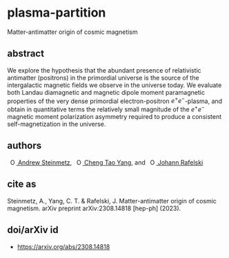 # plasma-partition
Matter-antimatter origin of cosmic magnetism

## abstract
We explore the hypothesis that the abundant presence of relativistic antimatter (positrons) in the primordial universe is the source of the intergalactic magnetic fields we observe in the universe today. We evaluate both Landau diamagnetic and magnetic dipole moment paramagnetic properties of the very dense primordial electron-positron $e^{+}e^{-}$-plasma, and obtain in quantitative terms the relatively small magnitude of the $e^{+}e^{-}$ magnetic moment polarization asymmetry required to produce a consistent self-magnetization in the universe.
## authors
<a
id="cy-effective-orcid-url"
class="underline"
href="https://orcid.org/0000-0001-5474-2649"
target="orcid.widget"
rel="me noopener noreferrer"
style="vertical-align: top"><img
src="https://orcid.org/sites/default/files/images/orcid_16x16.png"
style="width: 1em; margin-inline-start: 0.5em"
alt="ORCID iD icon"/> Andrew Steinmetz</a>, <a
id="cy-effective-orcid-url"
class="underline"
href="https://orcid.org/0000-0001-5038-8427"
target="orcid.widget"
rel="me noopener noreferrer"
style="vertical-align: top"><img
src="https://orcid.org/sites/default/files/images/orcid_16x16.png"
style="width: 1em; margin-inline-start: 0.5em"
alt="ORCID iD icon"/> Cheng Tao Yang</a>, and <a
id="cy-effective-orcid-url"
class="underline"
href="https://orcid.org/0000-0001-8217-1484"
target="orcid.widget"
rel="me noopener noreferrer"
style="vertical-align: top"><img
src="https://orcid.org/sites/default/files/images/orcid_16x16.png"
style="width: 1em; margin-inline-start: 0.5em"
alt="ORCID iD icon"/> Johann Rafelski</a>

## cite as
Steinmetz, A., Yang, C. T. & Rafelski, J. Matter-antimatter origin of cosmic magnetism. arXiv preprint arXiv:2308.14818 [hep-ph] (2023).

## doi/arXiv id
- https://arxiv.org/abs/2308.14818
